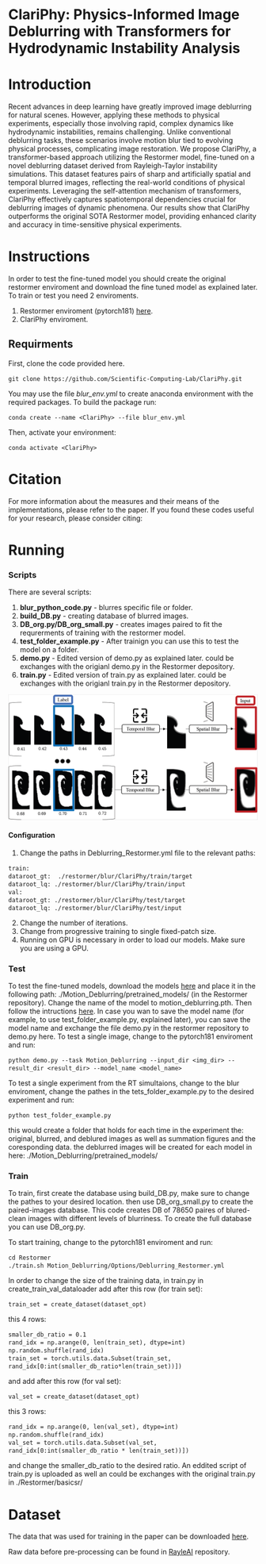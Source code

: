# ClariPhy: Physics-Informed Image Deblurring with Transformers for Hydrodynamic Instability Analysis 


# Introduction
Recent advances in deep learning have greatly improved image deblurring for natural scenes. However, applying these methods to physical experiments, especially those involving rapid, complex dynamics like hydrodynamic instabilities, remains challenging. Unlike conventional deblurring tasks, these scenarios involve motion blur tied to evolving physical processes, complicating image restoration. We propose ClariPhy, a transformer-based approach utilizing the Restormer model, fine-tuned on a novel deblurring dataset derived from Rayleigh-Taylor instability simulations. This dataset features pairs of sharp and artificially spatial and temporal blurred images, reflecting the real-world conditions of physical experiments. Leveraging the self-attention mechanism of transformers, ClariPhy effectively captures spatiotemporal dependencies crucial for deblurring images of dynamic phenomena. Our results show that ClariPhy outperforms the original SOTA Restormer model, providing enhanced clarity and accuracy in time-sensitive physical experiments.


# Instructions
In order to test the fine-tuned model you should create the original restormer enviroment and download the fine tuned model as explained later.
To train or test you need 2 enviroments. 
1. Restormer enviroment (pytorch181) [here](https://github.com/swz30/Restormer/blob/main/INSTALL.md#installation).
2. ClariPhy enviroment.
   
## Requirments
First, clone the code provided here.
```
git clone https://github.com/Scientific-Computing-Lab/ClariPhy.git
```
You may use the file *blur_env.yml* to create anaconda environment with the required packages. To build the package run:
```
conda create --name <ClariPhy> --file blur_env.yml
```
Then, activate your environment:
```
conda activate <ClariPhy>
```


# Citation
For more information about the measures and their means of the implementations, please refer to the paper.
If you found these codes useful for your research, please consider citing: 

# Running

### Scripts
There are several scripts:
1. **blur_python_code.py** - blurres specific file or folder.
2. **build_DB.py** - creating database of blurred images.
3. **DB_org.py/DB_org_small.py** - creates images paired to fit the requrerments of training with the restormer model.
4. **test_folder_example.py** - After trainign you can use this to test the model on a folder.
5. **demo.py** - Edited version of demo.py as explained later. could be exchanges with the origianl demo.py in the Restormer depository.
6. **train.py** - Edited version of train.py as explained later. could be exchanges with the origianl train.py in the Restormer depository.
   
![](images/data_preprocess.PNG)

#### Configuration
1. Change the paths in Deblurring_Restormer.yml file to the relevant paths:
```
train:
dataroot_gt:  ./restormer/blur/ClariPhy/train/target
dataroot_lq: ./restormer/blur/ClariPhy/train/input
val:
dataroot_gt: ./restormer/blur/ClariPhy/test/target
dataroot_lq: ./restormer/blur/ClariPhy/test/input
```
2. Change the number of iterations.
3. Change from progressive training to single fixed-patch size.
4. Running on GPU is necessary in order to load our models. Make sure you are using a GPU.

### Test
To test the fine-tuned models, download the models [here](https://drive.google.com/drive/folders/1daqm3VdqUUWxvqipqGbqQLCAGlrj80A7) and place it in the following path: ./Motion_Deblurring/pretrained_models/ (in the Restormer repository). Change the name of the model to  motion_deblurring.pth. Then follow the intructions [here](https://github.com/swz30/Restormer/blob/main/Motion_Deblurring/README.md#testing-on-gopro-dataset).
In case you wan to save the model name (for example, to use test_folder_example.py, explained later), you can save the model name and exchange the file demo.py in the restormer repository to demo.py here. 
To test a single image, change to the pytorch181 enviroment and run:
```
python demo.py --task Motion_Deblurring --input_dir <img_dir> --result_dir <result_dir> --model_name <model_name>
```

To test a single experiment from the RT simultaions, change to the blur enviroment, change the pathes in the tets_folder_example.py to the desired experiment and run:
```
python test_folder_example.py
```
this would create a folder that holds for each time in the experiment the: original, blurred, and deblured images as well as summation figures and the coresponding data. the deblurred images will be created for each model in here: ./Motion_Deblurring/pretrained_models/ 

### Train
To train, first create the database using build_DB.py, make sure to change the pathes to your desired location.
then use DB_org_small.py to create the paired-images database. This code creates DB of 78650 paires of blured-clean images with different levels of blurriness. To create the full database you can use DB_org.py.

To start training, change to the pytorch181 enviroment and run:
```
cd Restormer
./train.sh Motion_Deblurring/Options/Deblurring_Restormer.yml
```

In order to change the size of the training data, in train.py in create_train_val_dataloader add after this row (for train set):

```
train_set = create_dataset(dataset_opt)
```
this 4 rows:
```
smaller_db_ratio = 0.1
rand_idx = np.arange(0, len(train_set), dtype=int)
np.random.shuffle(rand_idx)
train_set = torch.utils.data.Subset(train_set, rand_idx[0:int(smaller_db_ratio*len(train_set))])
```


and add after this row (for val set):
```
val_set = create_dataset(dataset_opt)
```
this 3 rows:
```
rand_idx = np.arange(0, len(val_set), dtype=int)
np.random.shuffle(rand_idx)
val_set = torch.utils.data.Subset(val_set, rand_idx[0:int(smaller_db_ratio * len(train_set))])
```

and change the smaller_db_ratio to the desired ratio.
An eddited script of train.py is uploaded as well an could be exchanges with the original train.py in ./Restormer/basicsr/


# Dataset
The data that was used for training in the paper can be downloaded [here](https://drive.google.com/file/d/1m2d1-AW6ZCpkUjKoWj4McXcqB1HeH5DK/view?usp=sharing).

Raw data before pre-processing can be found in [RayleAI](https://github.com/Scientific-Computing-Lab/SimulAI) repository.
